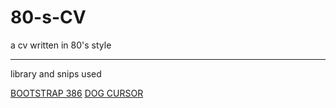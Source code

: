 # 80-s-CV
a cv written in 80's style


---------------------------------------------------------------------------
<p>library and snips used</p>

<a href="https://github.com/kristopolous/BOOTSTRA.386">BOOTSTRAP 386</a>
<a href="https://codepen.io/cubeghost/pen/dPeQqR">DOG CURSOR</a>
